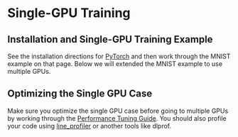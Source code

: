 # Single-GPU Training

## Installation and Single-GPU Training Example

See the installation directions for [PyTorch](https://researchcomputing.princeton.edu/support/knowledge-base/pytorch) and then work through the MNIST example on that page. Below we will extended the MNIST example to use multiple GPUs.

## Optimizing the Single GPU Case

Make sure you optimize the single GPU case before going to multiple GPUs by working through the [Performance Tuning Guide](https://pytorch.org/tutorials/recipes/recipes/tuning_guide.html). You should also profile your code using [line_profiler](https://researchcomputing.princeton.edu/python-profiling) or another tools like dlprof.
